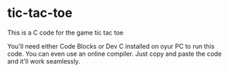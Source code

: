 # tic-tac-toe
This is a C code for the game tic tac toe

You'll need either Code Blocks or Dev C installed on oyur PC to run this code. You can even use an online compiler.
Just copy and paste the code and it'll work seamlessly. 
